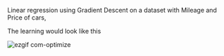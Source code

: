 Linear regression using Gradient Descent on a dataset with Mileage and Price of cars,

The learning would look like this


![ezgif com-optimize](https://github.com/ademjemaa/ft_linear_regression/assets/24757295/7b2a999f-52d7-4c6c-88da-d15b218ac15b)
